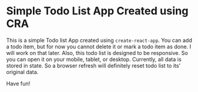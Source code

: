 # Simple Todo List App Created using CRA

This is a simple Todo list App created using `create-react-app`. You can add a todo item, but for now you cannot delete it or mark a todo item as done. I will work on that later. Also, this todo list is designed to be responsive. So you can open it on your mobile, tablet, or desktop. Currently, all data is stored in state. So a browser refresh will definitely reset todo list to its' original data. 

Have fun!
